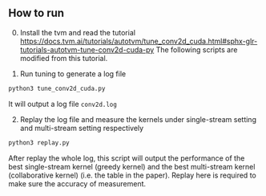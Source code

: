 ## How to run
0. Install the tvm and read the tutorial https://docs.tvm.ai/tutorials/autotvm/tune_conv2d_cuda.html#sphx-glr-tutorials-autotvm-tune-conv2d-cuda-py
The following scripts are modified from this tutorial.

1. Run tuning to generate a log file
```bash
python3 tune_conv2d_cuda.py
```
It will output a log file `conv2d.log`


2. Replay the log file and measure the kernels under single-stream setting and multi-stream setting respectively
```bash
python3 replay.py
```

After replay the whole log, this script will output the performance of the best single-stream kernel (greedy kernel) and the best multi-stream kernel (collaborative kernel) (i.e. the table in the paper).
Replay here is required to make sure the accuracy of measurement.


